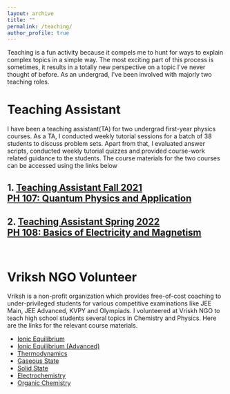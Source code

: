 ```yaml
---
layout: archive
title: ""
permalink: /teaching/
author_profile: true
---
```


<!--{% include base_path %}

{% for post in site.teaching reversed %}
  {% include archive-single.html %}
{% endfor %}-->

Teaching is a fun activity because it compels me to hunt for ways to explain complex topics in a simple way. The most exciting part of this process is sometimes, it results in a totally new perspective on a topic I've never thought of before. As an undergrad, I've been involved with majorly two teaching roles. 

# Teaching Assistant

I have been a teaching assistant(TA) for two undergrad first-year physics courses. As a TA, I conducted weekly tutorial sessions for a batch of 38 students to discuss problem sets. Apart from that, I evaluated answer scripts, conducted weekly tutorial quizzes and provided course-work related guidance to the students. The course materials for the two courses can be accessed using the links below

## 1. [Teaching Assistant Fall 2021 <br/> PH 107: Quantum Physics and Application](https://prakharbansal16.github.io/teaching/PH%20107%20Fall%202021)



## 2. [Teaching Assistant Spring 2022 <br/> PH 108: Basics of Electricity and Magnetism](https://prakharbansal16.github.io/teaching/PH%20108%20Spring%202022)

<br/>


# Vriksh NGO Volunteer

Vriksh is a non-profit organization which provides free-of-cost coaching to under-privileged students for various competitive examinations like JEE Main, JEE Advanced, KVPY and Olympiads. I volunteered at Vriskh NGO to teach high school students several topics in Chemistry and Physics. Here are the links for the relevant course materials.

- [Ionic Equilibrium](https://iitbacin-my.sharepoint.com/:f:/g/personal/200070056_iitb_ac_in/EuZKeDDK_2lBnhELCeubiwYBdPxWbsy32rBS5gta_XFZAw?e=DN3MBS)
- [Ionic Equilibrium (Advanced)](https://iitbacin-my.sharepoint.com/:f:/g/personal/200070056_iitb_ac_in/EigWO-qKiMhClbFDbiFc38MBgoCjngpgr9fIvCMHfPlRiA?e=3YqIt0)
- [Thermodynamics](https://iitbacin-my.sharepoint.com/:f:/g/personal/200070056_iitb_ac_in/Esy9iE-E2h5OmxGUdtBqOjkBFCpbjua0JMrgnK6Y3SN_9Q?e=jyeyXz)
- [Gaseous State](https://iitbacin-my.sharepoint.com/:f:/g/personal/200070056_iitb_ac_in/EqHbvmHTGBZKkTF-kAWeHIwBjUvbbCud2zzYrvna_GP15Q?e=AmvQ6y)
- [Solid State](https://iitbacin-my.sharepoint.com/:f:/g/personal/200070056_iitb_ac_in/EhoZpQzRQ7dBqbdincRnna8Be3wSdVLtrJu5WpRVRo8ttw?e=HdJbLv)
- [Electrochemistry](https://iitbacin-my.sharepoint.com/:f:/g/personal/200070056_iitb_ac_in/Euvpc9oME6tFgTiLg4nmSWgBRayCuhxY2Wyh6-bq0xog2w?e=6qbEWY)
- [Organic Chemistry](https://iitbacin-my.sharepoint.com/:f:/g/personal/200070056_iitb_ac_in/Ek1WkM0TMY1Pk6mC5X5u6DIB268j6TrfHwOTyv6zgzynbg?e=Vwr4H0)
